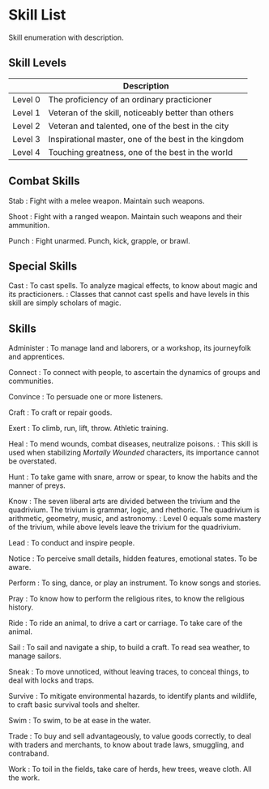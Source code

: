 
# Skill List

Skill enumeration with description.


## Skill Levels

|         | Description                                          |
|---------|------------------------------------------------------|
| Level 0 | The proficiency of an ordinary practicioner          |
| Level 1 | Veteran of the skill, noticeably better than others  |
| Level 2 | Veteran and talented, one of the best in the city    |
| Level 3 | Inspirational master, one of the best in the kingdom |
| Level 4 | Touching greatness, one of the best in the world     |


## Combat Skills

Stab
: Fight with a melee weapon. Maintain such weapons.

Shoot
: Fight with a ranged weapon. Maintain such weapons and their ammunition.

Punch
: Fight unarmed. Punch, kick, grapple, or brawl.


## Special Skills

Cast
: To cast spells. To analyze magical effects, to know about magic and its practicioners.
: Classes that cannot cast spells and have levels in this skill are simply scholars of magic.


## Skills

Administer
: To manage land and laborers, or a workshop, its journeyfolk and apprentices.

Connect
: To connect with people, to ascertain the dynamics of groups and communities.

Convince
: To persuade one or more listeners.

Craft
: To craft or repair goods.

Exert
: To climb, run, lift, throw. Athletic training.

Heal
: To mend wounds, combat diseases, neutralize poisons.
: This skill is used when stabilizing _Mortally Wounded_ characters, its importance cannot be overstated.

Hunt
: To take game with snare, arrow or spear, to know the habits and the manner of preys.

Know
: The seven liberal arts are divided between the trivium and the quadrivium. The trivium is grammar, logic, and rhethoric. The quadrivium is arithmetic, geometry, music, and astronomy.
: Level 0 equals some mastery of the trivium, while above levels leave the trivium for the quadrivium.

Lead
: To conduct and inspire people.

Notice
: To perceive small details, hidden features, emotional states. To be aware.

Perform
: To sing, dance, or play an instrument. To know songs and stories.

Pray
: To know how to perform the religious rites, to know the religious history.

Ride
: To ride an animal, to drive a cart or carriage. To take care of the animal.

Sail
: To sail and navigate a ship, to build a craft. To read sea weather, to manage sailors.

Sneak
: To move unnoticed, without leaving traces, to conceal things, to deal with locks and traps.

Survive
: To mitigate environmental hazards, to identify plants and wildlife, to craft basic survival tools and shelter.

Swim
: To swim, to be at ease in the water.

Trade
: To buy and sell advantageously, to value goods correctly, to deal with traders and merchants, to know about trade laws, smuggling, and contraband.

Work
: To toil in the fields, take care of herds, hew trees, weave cloth. All the work.

